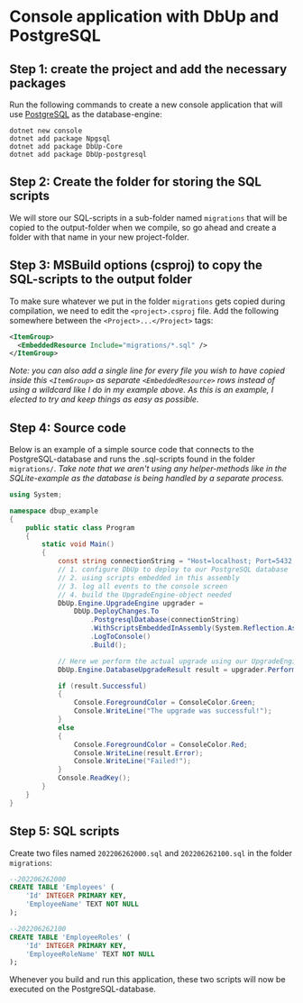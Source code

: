 # Console application with DbUp and PostgreSQL

## Step 1: create the project and add the necessary packages

Run the following commands to create a new console application that will use [PostgreSQL](https://www.postgresql.org/) as the database-engine:

```posh
dotnet new console
dotnet add package Npgsql
dotnet add package DbUp-Core
dotnet add package DbUp-postgresql
```

## Step 2: Create the folder for storing the SQL scripts

We will store our SQL-scripts in a sub-folder named `migrations` that will be copied to the output-folder when we compile, so go ahead and create a folder with that name in your new project-folder.

## Step 3: MSBuild options (csproj) to copy the SQL-scripts to the output folder

To make sure whatever we put in the folder `migrations` gets copied during compilation, we need to edit the `<project>.csproj` file.
Add the following somewhere between the `<Project>...</Project>` tags:

```xml
<ItemGroup>
  <EmbeddedResource Include="migrations/*.sql" />
</ItemGroup>
```

*Note: you can also add a single line for every file you wish to have copied inside this `<ItemGroup>` as separate `<EmbeddedResource>` rows instead of using a wildcard like I do in my example above. As this is an example, I elected to try and keep things as easy as possible.*


## Step 4: Source code

Below is an example of a simple source code that connects to the PostgreSQL-database and runs the .sql-scripts found in the folder `migrations/`.
*Take note that we aren't using any helper-methods like in the SQLite-example as the database is being handled by a separate process.*

```csharp
using System;

namespace dbup_example
{
    public static class Program
    {
        static void Main()
        {
            const string connectionString = "Host=localhost; Port=5432; Database=mydb; Username=myuser; Password=mypassword;";
            // 1. configure DbUp to deploy to our PostgreSQL database
            // 2. using scripts embedded in this assembly
            // 3. log all events to the console screen
            // 4. build the UpgradeEngine-object needed
            DbUp.Engine.UpgradeEngine upgrader = 
                DbUp.DeployChanges.To
                    .PostgresqlDatabase(connectionString)
                    .WithScriptsEmbeddedInAssembly(System.Reflection.Assembly.GetExecutingAssembly())
                    .LogToConsole()
                    .Build();

            // Here we perform the actual upgrade using our UpgradeEngine-object and store the result in a variable
            DbUp.Engine.DatabaseUpgradeResult result = upgrader.PerformUpgrade();

            if (result.Successful)
            {
                Console.ForegroundColor = ConsoleColor.Green;
                Console.WriteLine("The upgrade was successful!");
            }
            else
            {
                Console.ForegroundColor = ConsoleColor.Red;
                Console.WriteLine(result.Error);
                Console.WriteLine("Failed!");
            }
            Console.ReadKey();
        }
    }
}
```

## Step 5: SQL scripts

Create two files named `202206262000.sql` and `202206262100.sql` in the folder `migrations`:

```sql
--202206262000
CREATE TABLE 'Employees' (
    'Id' INTEGER PRIMARY KEY,
    'EmployeeName' TEXT NOT NULL
);
```

```sql
--202206262100
CREATE TABLE 'EmployeeRoles' (
    'Id' INTEGER PRIMARY KEY,
    'EmployeeRoleName' TEXT NOT NULL
);
```

Whenever you build and run this application, these two scripts will now be executed on the PostgreSQL-database.